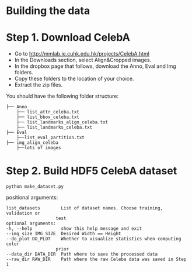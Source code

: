 # Building the data

# Step 1. Download CelebA

- Go to http://mmlab.ie.cuhk.edu.hk/projects/CelebA.html
- In the Downloads section, select Align&Cropped images.
- In the dropbox page that follows, download the Anno, Eval and Img folders.
- Copy these folders to the location of your choice.
- Extract the zip files.

You should have the following folder structure:

    ├── Anno
        ├── list_attr_celeba.txt  
        ├── list_bbox_celeba.txt  
        ├── list_landmarks_align_celeba.txt  
        ├── list_landmarks_celeba.txt
    ├── Eval
        ├──list_eval_partition.txt
    ├── img_align_celeba
        ├──lots of images


# Step 2. Build HDF5 CelebA dataset

`python make_dataset.py`

positional arguments:

    list_datasets        List of dataset names. Choose training, validation or
                       test
    optional arguments:
    -h, --help           show this help message and exit
    --img_size IMG_SIZE  Desired Width == Height
    --do_plot DO_PLOT    Whether to visualize statistics when computing color
                       prior
    --data_dir DATA_DIR  Path where to save the processed data
    --raw_dir RAW_DIR    Path where the raw Celeba data was saved in Step 1
